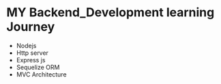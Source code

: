 # MY Backend_Development learning Journey
- Nodejs
- Http server
- Express js
- Sequelize ORM
- MVC Architecture

